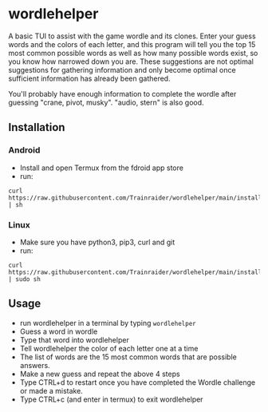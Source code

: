 # wordlehelper

A basic TUI to assist with the game wordle and its clones. Enter your guess words and the colors of each letter, and this program will tell you the top 15 most common possible words as well as how many possible words exist, so you know how narrowed down you are. These suggestions are not optimal suggestions for gathering information and only become optimal once sufficient information has already been gathered.

You'll probably have enough information to complete the wordle after guessing "crane, pivot, musky". "audio, stern" is also good.

## Installation

### Android

* Install and open Termux from the fdroid app store
* run:

```
curl https://raw.githubusercontent.com/Trainraider/wordlehelper/main/install.sh | sh
```

### Linux
* Make sure you have python3, pip3, curl and git
* run:

```
curl https://raw.githubusercontent.com/Trainraider/wordlehelper/main/install.sh | sudo sh
```

## Usage

* run wordlehelper in a terminal by typing `wordlehelper`
* Guess a word in wordle
* Type that word into wordlehelper
* Tell wordlehelper the color of each letter one at a time
* The list of words are the 15 most common words that are possible answers.
* Make a new guess and repeat the above 4 steps
* Type CTRL+d to restart once you have completed the Wordle challenge or made a mistake.
* Type CTRL+c (and enter in termux) to exit wordlehelper
